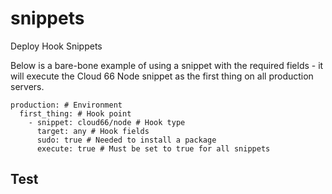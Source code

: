 snippets
========

Deploy Hook Snippets

Below is a bare-bone example of using a snippet with the required fields - it will execute the Cloud 66 Node snippet as the first thing on all production servers.

```
production: # Environment
  first_thing: # Hook point
    - snippet: cloud66/node # Hook type
      target: any # Hook fields
      sudo: true # Needed to install a package
      execute: true # Must be set to true for all snippets
```
## Test